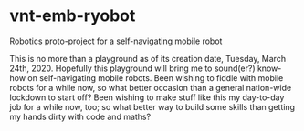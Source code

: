 # vnt-emb-ryobot
Robotics proto-project for a self-navigating mobile robot

This is no more than a playground as of its creation date, Tuesday, March 24th, 2020.
Hopefully this playground will bring me to sound(er?) know-how on self-navigating mobile robots.
Been wishing to fiddle with mobile robots for a while now, so what better occasion than a general nation-wide lockdown to start off?
Been wishing to make stuff like this my day-to-day job for a while now, too; so what better way to build some skills than getting my hands dirty with code and maths?
